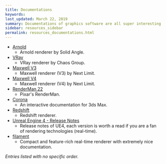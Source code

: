 ```yaml
---
title: Documentations
keywords: 
last_updated: March 22, 2019
summary: Documentations of graphics software are all super interesting.
sidebar: resources_sidebar
permalink: resources_documentations.html
---
```


* [Arnold](https://docs.arnoldrenderer.com/dashboard.action)
  * Arnold renderer by Solid Angle.
* [VRay](https://docs.chaosgroup.com/)
  * VRay renderer by Chaos Group.
* [Maxwell V3](http://support.nextlimit.com/display/mxdocsv3/Maxwell+Render+V3+Documentation)
  * Maxwell renderer (V3) by Next Limit.
* [Maxwell V4](http://support.nextlimit.com/display/maxwell4/Maxwell+4+User+Manual)
  * Maxwell renderer (V4) by Next Limit.
* [RenderMan 22](https://rmanwiki.pixar.com/display/REN22/RenderMan+22+Documentation)
  * Pixar's RenderMan.
* [Corona](https://corona-renderer.com/doc/)
  * An interactive documentation for 3ds Max.
* [Redshift](https://docs.redshift3d.com/)
  * Redshift renderer.
* [Unreal Engine 4 - Release Notes](https://docs.unrealengine.com/en-us/Support/Builds/ReleaseNotes)
  * Release notes of UE4, each version is worth a read if you are a fan of rendering technologies (real-time).
* [filament](https://google.github.io/filament/documentation/)
  * Compact and feature-rich real-time renderer with extremely nice documentation.

*Entries listed with no specific order.*
